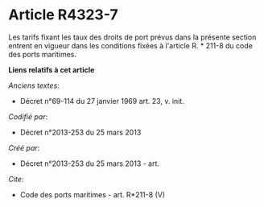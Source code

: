 # Article R4323-7

Les tarifs fixant les taux des droits de port prévus dans la présente section entrent en vigueur dans les conditions fixées à
l'article R. * 211-8 du code des ports maritimes.

**Liens relatifs à cet article**

_Anciens textes_:

  - Décret n°69-114 du 27 janvier 1969 art. 23, v. init.

_Codifié par_:

  - Décret n°2013-253 du 25 mars 2013

_Créé par_:

  - Décret n°2013-253 du 25 mars 2013 - art.

_Cite_:

  - Code des ports maritimes - art. R*211-8 (V)
